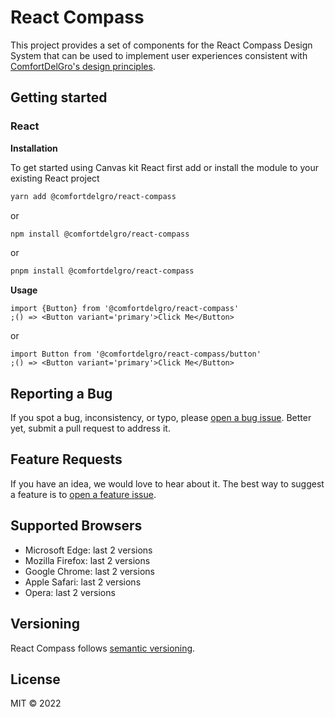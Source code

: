 # React Compass

This project provides a set of components for the React Compass Design System that can be used to
implement user experiences consistent with
[ComfortDelGro's design principles](https://comfortdelgro.github.io/compass-design).

## Getting started

### React

**Installation**

To get started using Canvas kit React first add or install the module to your existing React project

```sh
yarn add @comfortdelgro/react-compass
```

or

```sh
npm install @comfortdelgro/react-compass
```

or

```sh
pnpm install @comfortdelgro/react-compass
```

**Usage**

```tsx
import {Button} from '@comfortdelgro/react-compass'
;() => <Button variant='primary'>Click Me</Button>
```

or

```tsx
import Button from '@comfortdelgro/react-compass/button'
;() => <Button variant='primary'>Click Me</Button>
```

## Reporting a Bug

If you spot a bug, inconsistency, or typo, please
[open a bug issue](https://github.com/comfortdelgro/compass-design/issues/new?labels=bug&template=bug.md).
Better yet, submit a pull request to address it.

## Feature Requests

If you have an idea, we would love to hear about it. The best way to suggest a feature is to
[open a feature issue](https://github.com/comfortdelgro/compass-design/issues/new?labels=feature&template=feature.md).

## Supported Browsers

- Microsoft Edge: last 2 versions
- Mozilla Firefox: last 2 versions
- Google Chrome: last 2 versions
- Apple Safari: last 2 versions
- Opera: last 2 versions

## Versioning

React Compass follows [semantic versioning](https://semver.org).

## License

MIT © 2022
